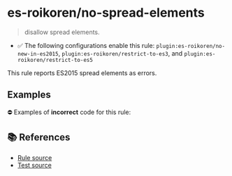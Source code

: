 # es-roikoren/no-spread-elements
> disallow spread elements.

- ✅ The following configurations enable this rule: `plugin:es-roikoren/no-new-in-es2015`, `plugin:es-roikoren/restrict-to-es3`, and `plugin:es-roikoren/restrict-to-es5`

This rule reports ES2015 spread elements as errors.

## Examples

⛔ Examples of **incorrect** code for this rule:

<eslint-playground type="bad" code="/*eslint es-roikoren/no-spread-elements: error */
const a1 = [1, 2, ...array]
foo(...a, ...b)
" />

## 📚 References

- [Rule source](https://github.com/roikoren755/eslint-plugin-es/blob/v0.0.1/src/rules/no-spread-elements.ts)
- [Test source](https://github.com/roikoren755/eslint-plugin-es/blob/v0.0.1/tests/src/rules/no-spread-elements.ts)
